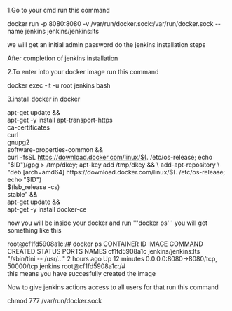 1.Go to your cmd run this command


docker run -p 8080:8080 -v /var/run/docker.sock:/var/run/docker.sock --name jenkins jenkins/jenkins:lts

we will get an initial admin password do the jenkins installation steps

After completion of jenkins installation

2.To enter into your docker image run this command

docker exec -it -u root jenkins bash

3.install docker in docker

apt-get update && \
apt-get -y install apt-transport-https \
     ca-certificates \
     curl \
     gnupg2 \
     software-properties-common && \
curl -fsSL https://download.docker.com/linux/$(. /etc/os-release; echo "$ID")/gpg > /tmp/dkey; apt-key add /tmp/dkey && \
add-apt-repository \
   "deb [arch=amd64] https://download.docker.com/linux/$(. /etc/os-release; echo "$ID") \
   $(lsb_release -cs) \
   stable" && \
apt-get update && \
apt-get -y install docker-ce



now you will be inside your docker and run '''docker ps''' you will get something like this



root@cf1fd5908a1c:/# docker ps
CONTAINER ID        IMAGE                 COMMAND                  CREATED             STATUS              PORTS                               NAMES
cf1fd5908a1c        jenkins/jenkins:lts   "/sbin/tini -- /usr/…"   2 hours ago         Up 12 minutes       0.0.0.0:8080->8080/tcp, 50000/tcp   jenkins
root@cf1fd5908a1c:/#   
this means you have succesfully created the image

Now to give jenkins actions access to all users for that run this command

chmod 777 /var/run/docker.sock
